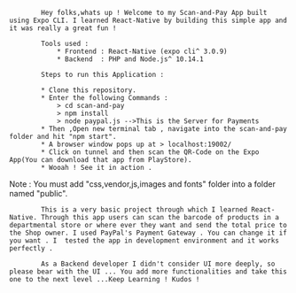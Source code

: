 			Hey folks,whats up ! Welcome to my Scan-and-Pay App built using Expo CLI. I learned React-Native by building this simple app and it was really a great fun ! 

			Tools used :
				* Frontend : React-Native (expo cli^ 3.0.9)
				* Backend  : PHP and Node.js^ 10.14.1 

			Steps to run this Application :

			* Clone this repository.
			* Enter the following Commands :
			    > cd scan-and-pay
			    > npm install
			    > node paypal.js -->This is the Server for Payments
			* Then ,Open new terminal tab , navigate into the scan-and-pay folder and hit "npm start".
			* A browser window pops up at > localhost:19002/
			* Click on tunnel and then scan the QR-Code on the Expo App(You can download that app from PlayStore).
			* Wooah ! See it in action .
Note : You must add "css,vendor,js,images and fonts" folder into a folder named "public".

		    This is a very basic project through which I learned React-Native. Through this app users can scan the barcode of products in a departmental store or where ever they want and send the total price to the Shop owner. I used PayPal's Payment Gateway . You can change it if you want . I  tested the app in development environment and it works perfectly .    

			As a Backend developer I didn't consider UI more deeply, so please bear with the UI ... You add more functionalities and take this one to the next level ...Keep Learning ! Kudos ! 
